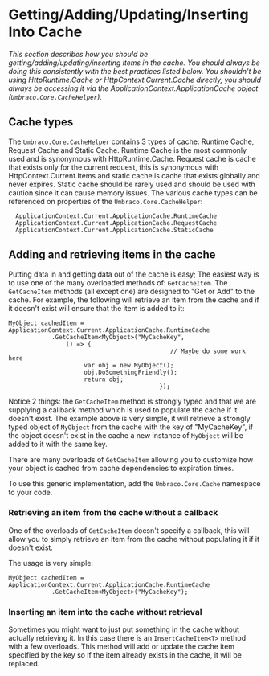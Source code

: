 # Getting/Adding/Updating/Inserting Into Cache

_This section describes how you should be getting/adding/updating/inserting items in the cache. You should always be doing this consistently with the best practices listed below. You shouldn't be using HttpRuntime.Cache or HttpContext.Current.Cache directly, you should always be accessing it via the ApplicationContext.ApplicationCache object (`Umbraco.Core.CacheHelper`)._ 
## Cache types

The `Umbraco.Core.CacheHelper` contains 3 types of cache: Runtime Cache, Request Cache and Static Cache. Runtime Cache is the most commonly used and is synonymous with HttpRuntime.Cache. Request cache is cache that exists only for the current request, this is synonymous with HttpContext.Current.Items and static cache is cache that exists globally and never expires. Static cache should be rarely used and should be used with caution since it can cause memory issues. The various cache types can be referenced on properties of the `Umbraco.Core.CacheHelper`:

      ApplicationContext.Current.ApplicationCache.RuntimeCache
      ApplicationContext.Current.ApplicationCache.RequestCache
      ApplicationContext.Current.ApplicationCache.StaticCache

## Adding and retrieving items in the cache

Putting data in and getting data out of the cache is easy; The easiest way is to use one of the many overloaded methods of: `GetCacheItem`. The `GetCacheItem` methods (all except one) are designed to "Get or Add" to the cache. For example, the following will retrieve an item from the cache and if it doesn't exist will ensure that the item is added to it:

	MyObject cachedItem = ApplicationContext.Current.ApplicationCache.RuntimeCache
				.GetCacheItem<MyObject>("MyCacheKey",
					() => {
                                                 // Maybe do some work here 
						 var obj = new MyObject();
						 obj.DoSomethingFriendly();
						 return obj;
                                              });

Notice 2 things: the `GetCacheItem` method is strongly typed and that we are supplying a callback method which is used to populate the cache if it doesn't exist. The example above is very simple, it will retrieve a strongly typed object of `MyObject` from the cache with the key of "MyCacheKey", if the object doesn't exist in the cache a new instance of `MyObject` will be added to it with the same key.

There are many overloads of `GetCacheItem` allowing you to customize how your object is cached from cache dependencies to expiration times.

To use this generic implementation, add the `Umbraco.Core.Cache` namespace to your code.

### Retrieving an item from the cache without a callback
 
One of the overloads of `GetCacheItem` doesn't specify a callback, this will allow  you to simply retrieve an item from the cache without populating it if it doesn't exist.

The usage is very simple:

	MyObject cachedItem = ApplicationContext.Current.ApplicationCache.RuntimeCache
				.GetCacheItem<MyObject>("MyCacheKey");

### Inserting an item into the cache without retrieval

Sometimes you might want to just put something in the cache without actually retrieving it. In this case there is an `InsertCacheItem<T>` method with a few overloads. This method will add or update the cache item specified by the key so if the item already exists in the cache, it will be replaced.
